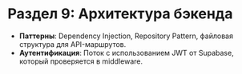 # **Раздел 9: Архитектура бэкенда**

* **Паттерны**: Dependency Injection, Repository Pattern, файловая структура для API-маршрутов.  
* **Аутентификация**: Поток с использованием JWT от Supabase, который проверяется в middleware. 